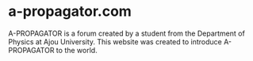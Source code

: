 # a-propagator.com

A-PROPAGATOR is a forum created by a student from the Department of Physics at Ajou University. This website was created to introduce A-PROPAGATOR to the world.






